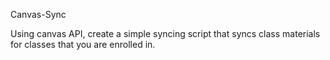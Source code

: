 Canvas-Sync

Using canvas API, create a simple syncing script that syncs class materials for
classes that you are enrolled in.